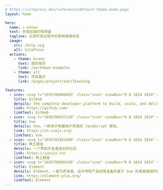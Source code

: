 ```yaml
---
# https://vitepress.dev/reference/default-theme-home-page
layout: home

hero:
  name: c-notes
  text: 热爱前端的程序媛
  tagline: 记录开发过程中的各种疑难杂症
  image:
    src: /kelp.svg
    alt: VitePress
  actions:
    - theme: brand
      text: 我的简历
      link: /markdown-examples
    - theme: alt
      text: 项目展示
      link: /pages/project/editTeaching

features:
  - icon: <svg t="1695786808493" class="icon" viewBox="0 0 1024 1024" version="1.1" xmlns="http://www.w3.org/2000/svg" p-id="4135" width="30" height="30"><path d="M347.8 794.8c0 4-4.6 7.2-10.4 7.2-6.6 0.6-11.2-2.6-11.2-7.2 0-4 4.6-7.2 10.4-7.2 6-0.6 11.2 2.6 11.2 7.2z m-62.2-9c-1.4 4 2.6 8.6 8.6 9.8 5.2 2 11.2 0 12.4-4s-2.6-8.6-8.6-10.4c-5.2-1.4-11 0.6-12.4 4.6z m88.4-3.4c-5.8 1.4-9.8 5.2-9.2 9.8 0.6 4 5.8 6.6 11.8 5.2 5.8-1.4 9.8-5.2 9.2-9.2-0.6-3.8-6-6.4-11.8-5.8zM505.6 16C228.2 16 16 226.6 16 504c0 221.8 139.6 411.6 339 478.4 25.6 4.6 34.6-11.2 34.6-24.2 0-12.4-0.6-80.8-0.6-122.8 0 0-140 30-169.4-59.6 0 0-22.8-58.2-55.6-73.2 0 0-45.8-31.4 3.2-30.8 0 0 49.8 4 77.2 51.6 43.8 77.2 117.2 55 145.8 41.8 4.6-32 17.6-54.2 32-67.4-111.8-12.4-224.6-28.6-224.6-221 0-55 15.2-82.6 47.2-117.8-5.2-13-22.2-66.6 5.2-135.8 41.8-13 138 54 138 54 40-11.2 83-17 125.6-17s85.6 5.8 125.6 17c0 0 96.2-67.2 138-54 27.4 69.4 10.4 122.8 5.2 135.8 32 35.4 51.6 63 51.6 117.8 0 193-117.8 208.4-229.6 221 18.4 15.8 34 45.8 34 92.8 0 67.4-0.6 150.8-0.6 167.2 0 13 9.2 28.8 34.6 24.2C872.4 915.6 1008 725.8 1008 504 1008 226.6 783 16 505.6 16zM210.4 705.8c-2.6 2-2 6.6 1.4 10.4 3.2 3.2 7.8 4.6 10.4 2 2.6-2 2-6.6-1.4-10.4-3.2-3.2-7.8-4.6-10.4-2z m-21.6-16.2c-1.4 2.6 0.6 5.8 4.6 7.8 3.2 2 7.2 1.4 8.6-1.4 1.4-2.6-0.6-5.8-4.6-7.8-4-1.2-7.2-0.6-8.6 1.4z m64.8 71.2c-3.2 2.6-2 8.6 2.6 12.4 4.6 4.6 10.4 5.2 13 2 2.6-2.6 1.4-8.6-2.6-12.4-4.4-4.6-10.4-5.2-13-2z m-22.8-29.4c-3.2 2-3.2 7.2 0 11.8 3.2 4.6 8.6 6.6 11.2 4.6 3.2-2.6 3.2-7.8 0-12.4-2.8-4.6-8-6.6-11.2-4z" p-id="4136"></path></svg>
    title: GitHub
    details: The complete developer platform to build, scale, and deliver secure software.
    link: https://github.com/
    linkText: GitHub
  - icon: <svg t="1695786933118" class="icon" viewBox="0 0 1024 1024" version="1.1" xmlns="http://www.w3.org/2000/svg" p-id="5210" width="30" height="30"><path d="M615.6 123.6h165.5L512 589.7 242.9 123.6H63.5L512 900.4l448.5-776.9z" fill="#41B883" p-id="5211"></path><path d="M781.1 123.6H615.6L512 303 408.4 123.6H242.9L512 589.7z" fill="#34495E" p-id="5212"></path></svg>
    title: Vue
    details: Vue，一款用于构建用户界面的 JavaScript 框架。
    link: https://cn.vuejs.org/
    linkText: Vue
  - icon: <svg t="1695787022406" class="icon" viewBox="0 0 1024 1024" version="1.1" xmlns="http://www.w3.org/2000/svg" p-id="7252" width="30" height="30"><path d="M465.189 161.792c-22.967 18.14-44.325 35.109-47.397 37.742l-5.851 4.68 10.971 8.632c5.998 4.827 11.85 9.508 13.02 10.532 1.17 1.024 17.993 14.336 37.156 29.696l34.962 27.795 5.267-3.95c2.925-2.194 23.259-18.432 45.348-35.986 21.943-17.555 41.253-32.768 42.716-33.646 1.609-1.024 2.779-2.194 2.779-2.78 0-0.438-9.655-8.63-21.504-17.846-11.995-9.363-22.674-17.847-23.845-18.871-15.945-13.02-49.737-39.059-50.76-39.059-0.586 0.147-19.896 14.922-42.862 33.061z m233.325 180.37C507.465 493.275 508.928 492.105 505.417 489.911c-3.072-1.902-11.556-8.485-64.073-50.03-9.07-7.168-18.578-14.775-21.358-16.823-2.78-2.194-8.777-6.875-13.312-10.532-4.68-3.657-10.679-8.339-13.312-10.533-13.165-10.24-71.095-56.027-102.107-80.457-5.852-4.681-11.41-8.485-12.142-8.485-0.731 0-10.971 7.754-22.674 17.116-11.703 9.508-22.674 18.286-24.284 19.456-1.755 1.17-5.12 3.95-7.46 6.144-2.34 2.34-4.828 4.096-5.413 4.096-3.072 0-0.731 3.072 6.437 8.777 4.096 3.218 8.777 6.875 10.094 8.046 1.316 1.024 10.24 8.045 19.748 15.506s23.26 18.286 30.428 23.99c19.31 15.215 31.89 25.308 127.853 101.084 47.836 37.742 88.796 69.779 90.844 71.095 3.657 2.487 3.95 2.487 7.46-0.292a1041.42 1041.42 0 0 0 16.092-12.727c6.875-5.413 14.775-11.703 17.554-13.897 30.135-23.699 80.018-63.05 81.774-64.512 1.17-1.024 12.434-9.802 24.868-19.603s37.888-29.696 56.32-44.324c18.579-14.629 46.227-36.425 61.733-48.567 15.506-12.142 27.794-22.528 27.502-23.26-0.878-1.17-57.637-47.104-59.978-48.274-0.731-0.439-18.578 12.727-39.497 29.257z" fill="#006CFF" p-id="7253"></path><path d="M57.93 489.326c-15.215 12.288-28.527 23.405-29.697 24.576-2.34 2.194-5.412-0.44 80.018 66.852 33.207 26.185 32.622 25.747 57.637 45.495 10.386 8.192 36.279 28.672 57.783 45.495 38.18 30.135 44.91 35.401 52.663 41.545 2.048 1.756 22.967 18.14 46.372 36.572 23.26 18.432 74.167 58.514 112.933 89.088 38.912 30.573 71.095 55.734 71.826 56.027 0.732 0.293 7.46-4.389 14.921-10.386 21.797-16.97 90.259-70.949 101.523-79.872 5.705-4.535 12.873-10.24 15.945-12.58 3.072-2.488 6.436-5.12 7.314-5.852 0.878-0.878 11.85-9.509 24.283-19.31 20.773-16.091 59.1-46.226 64.366-50.615 1.17-1.024 5.12-4.096 8.777-6.875 3.657-2.78 7.9-6.29 9.509-7.607 1.609-1.317 14.775-11.703 29.257-23.113 29.11-22.82 42.277-33.207 88.503-69.632 17.262-13.605 32.475-25.454 33.646-26.478 2.486-2.048 31.451-24.869 44.617-35.255 4.827-3.657 9.07-7.168 9.508-7.607 0.44-0.585 5.998-4.827 12.435-9.8 6.436-4.828 13.165-10.24 15.067-11.85l3.365-2.926-9.948-7.753c-5.412-4.388-10.24-8.192-10.679-8.63-1.17-1.317-22.381-18.433-30.135-24.284-3.95-3.072-7.314-5.998-7.606-6.73-1.317-3.071-6.73 0.147-29.258 17.994-13.458 10.532-25.746 20.187-27.355 21.504-1.61 1.463-10.533 8.338-19.749 15.652-9.216 7.168-17.115 13.459-17.554 13.898-0.439 0.438-6.583 5.412-13.897 10.971-7.168 5.559-15.214 11.703-17.7 13.75-4.974 4.097-5.413 4.39-20.334 16.239-5.56 4.388-11.264 8.777-12.435 9.8-1.17 1.025-20.333 16.092-42.422 33.354-22.09 17.408-41.546 32.768-43.155 34.084-1.609 1.463-14.482 11.557-28.525 22.528s-40.814 32.037-59.539 46.812c-18.578 14.775-42.276 33.353-52.516 41.399s-23.26 18.285-28.965 22.82l-10.386 8.339-4.389-3.072c-2.34-1.756-4.68-3.511-5.12-3.95-0.439-0.439-4.973-4.096-10.24-8.046-11.849-9.216-14.482-11.264-16.676-13.166-0.878-0.877-4.243-3.51-7.46-5.851-3.22-2.487-6.145-4.681-6.584-5.12-0.439-0.439-6.875-5.705-14.482-11.703-7.607-5.851-14.921-11.556-16.091-12.58-1.317-1.17-17.116-13.605-35.255-27.795-17.993-14.19-35.109-27.648-38.035-29.842-5.705-4.681-33.499-26.624-125.074-98.743-34.523-27.209-72.704-57.344-84.846-66.852-49.737-39.498-55.15-43.594-56.905-43.447-0.877 0-14.043 10.24-29.257 22.528z" fill="#006CFF" p-id="7254"></path></svg>
    title: 稀土掘金
    details: 一个帮助开发者成长的社区
    link: https://juejin.cn/
    linkText: 稀土掘金
  - icon: <svg t="1695789805430" class="icon" viewBox="0 0 1024 1024" version="1.1" xmlns="http://www.w3.org/2000/svg" p-id="1455" width="30" height="30"><path d="M960.389792 733.430521c-0.255828 42.518619-22.308204 51.984256-22.308204 51.984256s-380.92794 220.114439-405.692094 233.877987c-24.559491 10.540115-40.932485 0-40.932485 0s-398.580074-231.16621-413.111107-241.297c-14.531032-10.181956-14.889191-25.992128-14.889191-25.992128s0.409325-457.727516 0-478.910077c-0.409325-21.182561 26.043294-37.14623 26.043293-37.14623L487.72192 5.753265c24.508326-12.944898 48.402664 0 48.402663 0s351.81471 204.508929 390.802903 226.458975c38.220708 18.16379 33.513472 55.66818 33.513472 55.66818s0.153497 406.050253-0.051166 445.550101z m-159.022705-459.364815c-81.557977-46.918861-273.633663-158.204055-273.633663-158.204055s-18.726612-10.13079-37.96488 0L177.095523 296.015751s-20.773236 12.484408-20.466243 29.062064c0.306994 16.577656 0 374.788067 0 374.788068s0.255828 12.382077 11.665758 20.363911c11.40993 7.930669 324.338779 188.852254 324.33878 188.852254s12.893733 8.237663 32.132001 0c19.44293-10.795943 318.5059-183.07054 318.5059-183.07054s17.345141-7.419013 17.549803-40.676657c0.051166-9.567968 0.102331-46.81653 0.102331-93.581895l-352.121703 213.360579V723.504393c0-33.513472 25.940962-55.66818 25.940962-55.66818l311.445047-187.675444c11.768089-12.279746 14.172873-31.927338 14.684529-39.346352 0-34.076294-0.051166-63.854677-0.051166-82.734785l-352.019372 213.309413V486.044813c0-33.513472 22.257039-48.249167 22.257038-48.249166l270.307899-163.729941z" fill="#409EFF" p-id="1456"></path></svg>
    title: Element
    details: Element，一套为开发者、设计师和产品经理准备的基于 Vue 的桌面端组件库
    link: https://element-plus.org/
    linkText: Element
---
```

<style>
:root {
  --vp-home-hero-name-color: transparent;
  --vp-home-hero-name-background: -webkit-linear-gradient(120deg, #bd34fe 30%, #41d1ff);

  --vp-home-hero-image-background-image: linear-gradient(-45deg, #bd34fe 50%, #47caff 50%);
  --vp-home-hero-image-filter: blur(40px);
}

@media (min-width: 640px) {
  :root {
    --vp-home-hero-image-filter: blur(56px);
  }
}

@media (min-width: 960px) {
  :root {
    --vp-home-hero-image-filter: blur(72px);
  }
}
</style>
